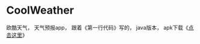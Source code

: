 # CoolWeather
欧酷天气，
天气预报app，
跟着《第一行代码》写的，
java版本，
apk下载《[点击这里]("https://github.com/20201061175/CoolWeather/raw/main/app/release/app-release.apk")》

